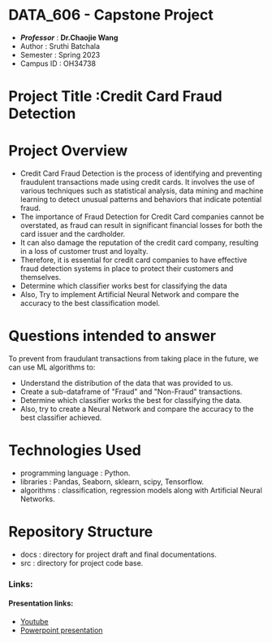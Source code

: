 # DATA_606 - Capstone Project
- **_Professor_** : **Dr.Chaojie Wang**
- Author : Sruthi Batchala
- Semester : Spring 2023
- Campus ID : OH34738

# Project Title :Credit Card Fraud Detection

# Project Overview
- Credit Card Fraud Detection is the process of identifying and preventing fraudulent transactions made using credit cards. It involves the use of various techniques such as statistical analysis, data mining and machine learning to detect unusual patterns and behaviors that indicate potential fraud.
- The importance of Fraud Detection for Credit Card companies cannot be overstated, as fraud can result in significant financial losses for both the card issuer and the cardholder. 
- It can also damage the reputation of the credit card company, resulting in a loss of customer trust and loyalty. 
- Therefore, it is essential for credit card companies to have effective fraud detection systems in place to protect their customers and themselves. 
- Determine which classifier works best for classifying the data
- Also, Try to implement Artificial Neural Network and compare the accuracy to the best classification model.

# Questions intended to answer
To prevent from fraudulant transactions from taking place in the future, we can use ML algorithms to:
- Understand the distribution of the data that was provided to us.
- Create a sub-dataframe of "Fraud" and "Non-Fraud" transactions.
- Determine which classifier works the best for classifying the data.
- Also, try to create a Neural Network and compare the accuracy to the best classifier achieved.

# Technologies Used
- programming language : Python.
- libraries : Pandas, Seaborn, sklearn, scipy, Tensorflow.
- algorithms : classification, regression models along with Artificial Neural Networks.

# Repository Structure
- docs : directory for project draft and final documentations.
- src : directory for project code base.

### Links:
#### Presentation links:
- [Youtube](https://youtu.be/hBOj2BPYU4Y)
- [Powerpoint presentation](https://github.com/b1sruthi/Sruthi_Data606/blob/main/docs/Capstone_project.pptx)

